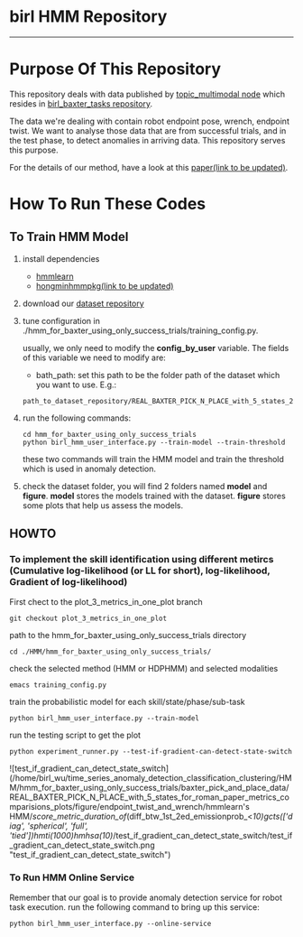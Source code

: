 # birl HMM Repository
---

# Purpose Of This Repository
This repository deals with data published by [topic_multimodal node](https://github.com/birlrobotics/birl_baxter_tasks/blob/master/scripts/real_task_common/real_topic_multimodal.py) which resides in [birl_baxter_tasks repository](https://github.com/birlrobotics/birl_baxter_tasks).

The data we're dealing with contain robot endpoint pose, wrench, endpoint twist. We want to analyse those data that are from successful trials, and in the test phase, to detect anomalies in arriving data. This repository serves this purpose.

For the details of our method, have a look at this [paper(link to be updated)]().


# How To Run These Codes
## To Train HMM Model

1. install dependencies
   - [hmmlearn](https://github.com/hmmlearn/hmmlearn) 
   - [hongminhmmpkg(link to be updated)]()
   
1. download our [dataset repository](https://github.com/sklaw/baxter_pick_and_place_data)

1. tune configuration in ./hmm_for_baxter_using_only_success_trials/training_config.py. 
    
    usually, we only need to modify the __config_by_user__ variable. The fields of this variable we need to modify are:
    - bath_path: set this path to be the folder path of the dataset which you want to use. E.g.:
    ```
    path_to_dataset_repository/REAL_BAXTER_PICK_N_PLACE_with_5_states_20170714
    ```

1. run the following commands:

    ```
    cd hmm_for_baxter_using_only_success_trials
    python birl_hmm_user_interface.py --train-model --train-threshold
    ```
    
    these two commands will train the HMM model and train the threshold which is used in anomaly detection.
    
1. check the dataset folder, you will find 2 folders named __model__ and __figure__. __model__ stores the models trained with the dataset. __figure__ stores some plots that help us assess the models.
     
## HOWTO

### To implement the skill identification using different metircs (Cumulative log-likelihood (or LL for short), log-likelihood, Gradient of log-likelihood)
First chect to the plot_3_metrics_in_one_plot branch
```
git checkout plot_3_metrics_in_one_plot
```
path to the hmm_for_baxter_using_only_success_trials directory
```
cd ./HMM/hmm_for_baxter_using_only_success_trials/
```
check the selected method (HMM or HDPHMM) and selected modalities
```
emacs training_config.py 
```
train the probabilistic model for each skill/state/phase/sub-task
```
python birl_hmm_user_interface.py --train-model
```
run the testing script to get the plot
```
python experiment_runner.py --test-if-gradient-can-detect-state-switch
```
 ![test_if_gradient_can_detect_state_switch](/home/birl_wu/time_series_anomaly_detection_classification_clustering/HMM/hmm_for_baxter_using_only_success_trials/baxter_pick_and_place_data/REAL_BAXTER_PICK_N_PLACE_with_5_states_for_roman_paper_metrics_comparisions_plots/figure/endpoint_twist_and_wrench/hmmlearn's HMM/_score_metric_duration_of_(diff_btw_1st_2ed_emissionprob_<_10)_gcts_(['diag', 'spherical', 'full', 'tied'])_hmti_(1000)_hmhsa_(10)_/test_if_gradient_can_detect_state_switch/test_if_gradient_can_detect_state_switch.png  "test_if_gradient_can_detect_state_switch")
  
### To Run HMM Online Service

Remember that our goal is to provide anomaly detection service for robot task execution. run the following command to bring up this service:

```
python birl_hmm_user_interface.py --online-service
```
